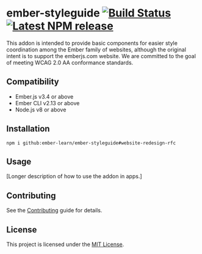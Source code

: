 ember-styleguide [![Build Status](https://travis-ci.org/ember-learn/ember-styleguide.svg?branch=master)](https://travis-ci.org/ember-learn/ember-styleguide) [![Latest NPM release](https://img.shields.io/npm/v/ember-styleguide.svg)](https://www.npmjs.com/package/ember-styleguide.svg)
==============================================================================

This addon is intended to provide basic components for easier style coordination among the Ember family of websites, although the original intent is to support the emberjs.com website. We are committed to the goal of meeting WCAG 2.0 AA conformance standards.


Compatibility
------------------------------------------------------------------------------

* Ember.js v3.4 or above
* Ember CLI v2.13 or above
* Node.js v8 or above


Installation
------------------------------------------------------------------------------

```
npm i github:ember-learn/ember-styleguide#website-redesign-rfc
```


Usage
------------------------------------------------------------------------------

[Longer description of how to use the addon in apps.]


Contributing
------------------------------------------------------------------------------

See the [Contributing](CONTRIBUTING.md) guide for details.




License
------------------------------------------------------------------------------

This project is licensed under the [MIT License](LICENSE.md).
